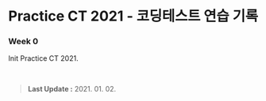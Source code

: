 # Practice CT 2021 - 코딩테스트 연습 기록    


### Week 0  
Init Practice CT 2021.  


<br/>


> **Last Update :** 2021. 01. 02.